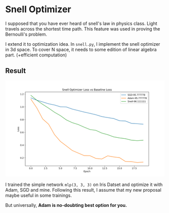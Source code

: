 # Snell Optimizer

I supposed that you have ever heard of snell's law in physics class. Light travels across the shortest time path. This feature was used in proving the Bernoulli's problem.

I extend it to optimization idea. In `snell.py`, I implement the snell optimizer in 3d space. To cover N space, it needs to some edition of linear algebra part. (+efficient computation)

## Result

![result](./final.png)

I trained the simple network `mlp(3, 3, 3)` on Iris Datset and optimize it with Adam, SGD and mine. Following this result, I assume that my new proposal maybe useful in some trainings.

But universally, **Adam is no-doubting best option for you.**
